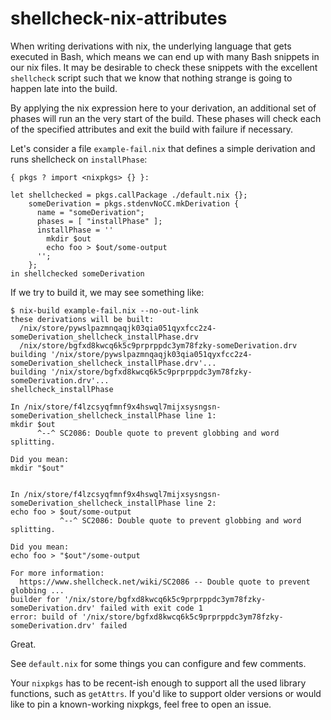 # shellcheck-nix-attributes

When writing derivations with nix, the underlying language that gets
executed in Bash, which means we can end up with many Bash snippets in
our nix files. It may be desirable to check these snippets with the
excellent `shellcheck` script such that we know that nothing strange
is going to happen late into the build.

By applying the nix expression here to your derivation, an additional
set of phases will run an the very start of the build. These phases
will check each of the specified attributes and exit the build with
failure if necessary.

Let's consider a file `example-fail.nix` that defines a simple
derivation and runs shellcheck on `installPhase`:

```
{ pkgs ? import <nixpkgs> {} }:

let shellchecked = pkgs.callPackage ./default.nix {};
    someDerivation = pkgs.stdenvNoCC.mkDerivation {
      name = "someDerivation";
      phases = [ "installPhase" ];
      installPhase = ''
        mkdir $out
        echo foo > $out/some-output
      '';
    };
in shellchecked someDerivation
```

If we try to build it, we may see something like:

```
$ nix-build example-fail.nix --no-out-link
these derivations will be built:
  /nix/store/pywslpazmnqaqjk03qia051qyxfcc2z4-someDerivation_shellcheck_installPhase.drv
  /nix/store/bgfxd8kwcq6k5c9prprppdc3ym78fzky-someDerivation.drv
building '/nix/store/pywslpazmnqaqjk03qia051qyxfcc2z4-someDerivation_shellcheck_installPhase.drv'...
building '/nix/store/bgfxd8kwcq6k5c9prprppdc3ym78fzky-someDerivation.drv'...
shellcheck_installPhase

In /nix/store/f4lzcsyqfmnf9x4hswql7mijxsysngsn-someDerivation_shellcheck_installPhase line 1:
mkdir $out
      ^--^ SC2086: Double quote to prevent globbing and word splitting.

Did you mean:
mkdir "$out"


In /nix/store/f4lzcsyqfmnf9x4hswql7mijxsysngsn-someDerivation_shellcheck_installPhase line 2:
echo foo > $out/some-output
           ^--^ SC2086: Double quote to prevent globbing and word splitting.

Did you mean:
echo foo > "$out"/some-output

For more information:
  https://www.shellcheck.net/wiki/SC2086 -- Double quote to prevent globbing ...
builder for '/nix/store/bgfxd8kwcq6k5c9prprppdc3ym78fzky-someDerivation.drv' failed with exit code 1
error: build of '/nix/store/bgfxd8kwcq6k5c9prprppdc3ym78fzky-someDerivation.drv' failed
```

Great.

See `default.nix` for some things you can configure and few comments.

Your `nixpkgs` has to be recent-ish enough to support all the used
library functions, such as `getAttrs`. If you'd like to support older
versions or would like to pin a known-working nixpkgs, feel free to
open an issue.
